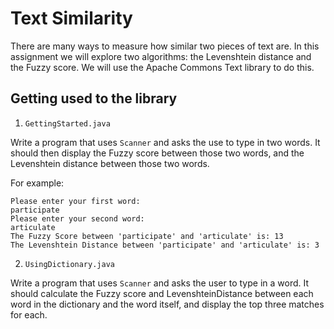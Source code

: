 # Text Similarity

There are many ways to measure how similar two pieces of text are. In this assignment we will explore two algorithms: the Levenshtein distance and the Fuzzy score. We will use the Apache Commons Text library to do this.

## Getting used to the library

1. `GettingStarted.java`

Write a program that uses `Scanner` and asks the use to type in two words. It should then display the Fuzzy score between those two words, and the Levenshtein distance between those two words.

For example:

```
Please enter your first word:
participate
Please enter your second word:
articulate
The Fuzzy Score between 'participate' and 'articulate' is: 13
The Levenshtein Distance between 'participate' and 'articulate' is: 3
```

2. `UsingDictionary.java`

Write a program that uses `Scanner` and asks the user to type in a word. It should calculate the Fuzzy score and LevenshteinDistance between each word in the dictionary and the word itself, and display the top three matches for each.
